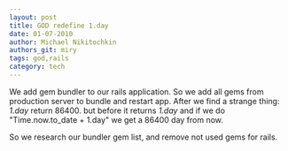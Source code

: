 ```yaml
---
layout: post
title: GOD redefine 1.day
date: 01-07-2010
author: Michael Nikitochkin
authors_git: miry
tags: god,rails
category: tech
---
```


We add gem bundler to our rails application. So we add all gems from production server to bundle and restart app. After we find a strange thing: *1.day* return 86400. but before it returns *1.day* and if we do "Time.now.to_date + 1.day" we get a 86400 day from now.

So we research our bundler gem list, and remove not used gems for rails.

